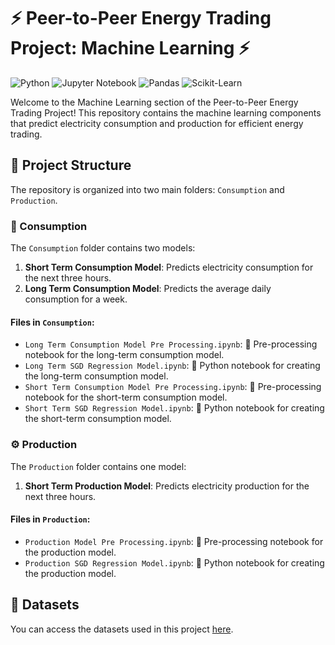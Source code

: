 # ⚡️ Peer-to-Peer Energy Trading Project: Machine Learning ⚡️

![Python](https://img.shields.io/badge/Python-3.8%2B-blue?logo=python&logoColor=white)
![Jupyter Notebook](https://img.shields.io/badge/Jupyter-Notebook-orange?logo=jupyter&logoColor=white)
![Pandas](https://img.shields.io/badge/Pandas-1.3%2B-yellow?logo=pandas&logoColor=white)
![Scikit-Learn](https://img.shields.io/badge/Scikit--Learn-0.24%2B-lightgrey?logo=scikit-learn&logoColor=white)

Welcome to the Machine Learning section of the Peer-to-Peer Energy Trading Project! This repository contains the machine learning components that predict electricity consumption and production for efficient energy trading.

## 📁 Project Structure

The repository is organized into two main folders: `Consumption` and `Production`.

### 🔋 Consumption

The `Consumption` folder contains two models:

1. **Short Term Consumption Model**: Predicts electricity consumption for the next three hours.
2. **Long Term Consumption Model**: Predicts the average daily consumption for a week.

#### Files in `Consumption`:

- `Long Term Consumption Model Pre Processing.ipynb`: 📝 Pre-processing notebook for the long-term consumption model.
- `Long Term SGD Regression Model.ipynb`: 🧠 Python notebook for creating the long-term consumption model.
- `Short Term Consumption Model Pre Processing.ipynb`: 📝 Pre-processing notebook for the short-term consumption model.
- `Short Term SGD Regression Model.ipynb`: 🧠 Python notebook for creating the short-term consumption model.

### ⚙️ Production

The `Production` folder contains one model:

1. **Short Term Production Model**: Predicts electricity production for the next three hours.

#### Files in `Production`:

- `Production Model Pre Processing.ipynb`: 📝 Pre-processing notebook for the production model.
- `Production SGD Regression Model.ipynb`: 🧠 Python notebook for creating the production model.

## 📂 Datasets

You can access the datasets used in this project [here](https://drive.google.com/drive/folders/1B29nNWgUKmkGmr6-ifKR0yMc1rHQwiMF?usp=sharing).
